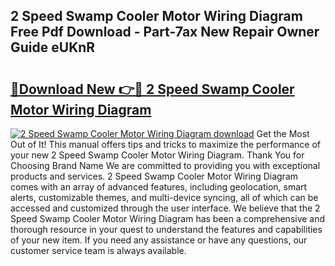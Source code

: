 ## 2 Speed Swamp Cooler Motor Wiring Diagram Free Pdf Download - Part-7ax New Repair Owner Guide eUKnR

# <h2><a href="http://dfmo9co.blite.top/?on=2+Speed+Swamp+Cooler+Motor+Wiring+Diagram">🔗Download New 👉🔴 2 Speed Swamp Cooler Motor Wiring Diagram</a></h2>

[![2 Speed Swamp Cooler Motor Wiring Diagram download](https://i.imgur.com/lujVjoI.png)](http://dfmo9co.blite.top/?on=2+Speed+Swamp+Cooler+Motor+Wiring+Diagram)
Get the Most Out of It! This manual offers tips and tricks to maximize the performance of your new 2 Speed Swamp Cooler Motor Wiring Diagram. Thank You for Choosing Brand Name We are committed to providing you with exceptional products and services. 2 Speed Swamp Cooler Motor Wiring Diagram comes with an array of advanced features, including geolocation, smart alerts, customizable themes, and multi-device syncing, all of which can be accessed and customized through the user interface. We believe that the 2 Speed Swamp Cooler Motor Wiring Diagram has been a comprehensive and thorough resource in your quest to understand the features and capabilities of your new item. If you need any assistance or have any questions, our customer service team is always available.
